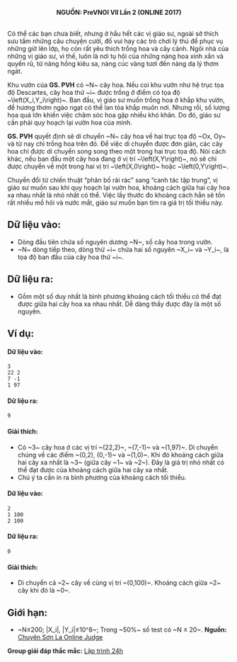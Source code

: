 **<center>NGUỒN: PreVNOI Ⅶ Lần 2 (ONLINE 2017)</center>**
<br>

Có thể các bạn chưa biết, nhưng ở hầu hết các vị giáo sư, ngoài sở thích sưu tầm những câu chuyện cười, đố vui hay các trò chơi lý thú để phục vụ những giờ lên lớp, họ còn rất yêu thích trồng hoa và cây cảnh. Ngôi nhà của những vị giáo sư, vì thế, luôn là nơi tụ hội của những nàng hoa xinh xắn và quyến rũ, từ nàng hồng kiêu sa, nàng cúc vàng tươi đến nàng dạ lý thơm ngát.

Khu vườn của **GS. PVH** có ~N~ cây hoa. Nếu coi khu vườn như hệ trục tọa độ Descartes, cây hoa thứ ~i~ được trồng ở điểm có tọa độ ~\left(X_i,Y_i\right)~. Ban đầu, vị giáo sư muốn trồng hoa ở khắp khu vườn, để hương thơm ngào ngạt có thể lan tỏa khắp muôn nơi. Nhưng rồi, số lượng hoa quá lớn khiến việc chăm sóc hoa gặp nhiều khó khăn. Do đó, giáo sư cần phải quy hoạch lại vườn hoa của mình.

**GS. PVH** quyết định sẽ di chuyển ~N~ cây hoa về hai trục tọa độ ~Ox, Oy~ và từ nay chỉ trồng hoa trên đó. Để việc di chuyển được đơn giản, các cây hoa chỉ được di chuyển song song theo một trong hai trục tọa độ. Nói cách khác, nếu ban đầu một cây hoa đang ở vị trí ~\left(X,Y\right)~, nó sẽ chỉ được chuyển về một trong hai vị trí ~\left(X,0\right)~ hoặc ~\left(0,Y\right)~.

Chuyển đổi từ chiến thuật “phân bố rải rác” sang “canh tác tập trung”, vị giáo sư muốn sau khi quy hoạch lại vườn hoa, khoảng cách giữa hai cây hoa xa nhau nhất là nhỏ nhất có thể. Việc lấy thước đo khoảng cách hẳn sẽ tốn rất nhiều mồ hôi và nước mắt, giáo sư muốn bạn tìm ra giá trị tối thiểu này.

## Dữ liệu vào:
- Dòng đầu tiên chứa số nguyên dương ~N~, số cây hoa trong vườn.
- ~N~ dòng tiếp theo, dòng thứ ~i~ chứa hai số nguyên ~X_i~ và ~Y_i~, là tọa độ ban đầu của cây hoa thứ ~i~.

## Dữ liệu ra:
- Gồm một số duy nhất là bình phương khoảng cách tối thiểu có thể đạt được giữa hai cây hoa xa nhau nhất. Dễ dàng thấy được đây là một số nguyên.

## Ví dụ:
#### Dữ liệu vào:
```
3
22 2
7 -1
1 97
```

#### Dữ liệu ra:
```
9
```

#### Giải thích:
- Có ~3~ cây hoa ở các vị trí ~(22,2)~, ~(7,-1)~ và ~(1,97)~. Di chuyển chúng về các điểm ~(0,2), (0,-1)~ và ~(1,0)~. Khi đó khoảng cách giữa hai cây xa nhất là ~3~ (giữa cây ~1~ và ~2~). Đây là giá trị nhỏ nhất có thể đạt được của khoảng cách giữa hai cây xa nhất.
- Chú ý ta cần in ra bình phương của khoảng cách tối thiểu.

#### Dữ liệu vào:
```
2
1 100
2 100
```

#### Dữ liệu ra:
```
0
```

#### Giải thích:
- Di chuyển cả ~2~ cây về cùng vị trí ~(0,100)~. Khoảng cách giữa ~2~ cây khi đó là ~0~.

## Giới hạn:
- ~N≤200; |X_i|, |Y_i|≤10^8~; Trong ~50\%~ số test có ~N ≤ 20~.
**Nguồn:** [Chuyên Sơn La Online Judge](http://csloj.ddns.net/)

**Group giải đáp thắc mắc:** [Lập trình 24h](https://www.facebook.com/groups/1386904321519984)
